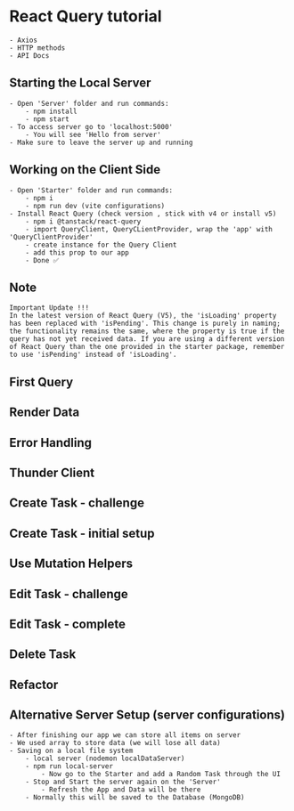# React Query tutorial
    - Axios
    - HTTP methods
    - API Docs

## Starting the Local Server
    - Open 'Server' folder and run commands:
        - npm install
        - npm start
    - To access server go to 'localhost:5000'
        - You will see 'Hello from server'
    - Make sure to leave the server up and running

## Working on the Client Side 
    - Open 'Starter' folder and run commands:
        - npm i
        - npm run dev (vite configurations)
    - Install React Query (check version , stick with v4 or install v5)
        - npm i @tanstack/react-query
        - import QueryClient, QueryCLientProvider, wrap the 'app' with 'QueryClientProvider'
        - create instance for the Query Client
        - add this prop to our app
        - Done ✅

## Note
    Important Update !!!
    In the latest version of React Query (V5), the 'isLoading' property has been replaced with 'isPending'. This change is purely in naming; the functionality remains the same, where the property is true if the query has not yet received data. If you are using a different version of React Query than the one provided in the starter package, remember to use 'isPending' instead of 'isLoading'.

## First Query

## Render Data

## Error Handling

## Thunder Client

## Create Task - challenge

## Create Task - initial setup

## Use Mutation Helpers

## Edit Task - challenge

## Edit Task - complete

## Delete Task

## Refactor

## Alternative Server Setup (server configurations)
    - After finishing our app we can store all items on server
    - We used array to store data (we will lose all data)
    - Saving on a local file system
        - local server (nodemon localDataServer)
        - npm run local-server
            - Now go to the Starter and add a Random Task through the UI
        - Stop and Start the server again on the 'Server'
            - Refresh the App and Data will be there
        - Normally this will be saved to the Database (MongoDB)

